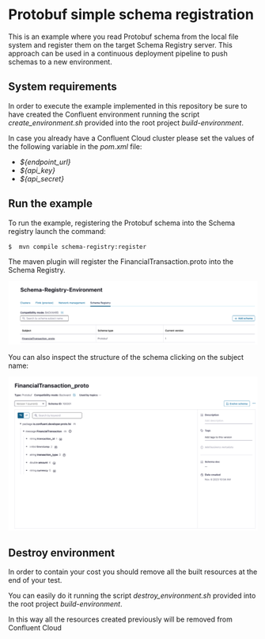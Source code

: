 # Protobuf simple schema registration
This is an example where you read Protobuf schema from the local file system and register them on the target Schema Registry server.
This approach can be used in a continuous deployment pipeline to push schemas to a new environment.

## System requirements
In order to execute the example implemented in this repository be sure to have created the Confluent environment
running the script _create_environment.sh_ provided into the root project _build-environment_.

In case you already have a Confluent Cloud cluster please set the values of the following variable in the _pom.xml_ file:

- _${endpoint_url}_
- _${api_key}_
- _${api_secret}_

## Run the example
To run the example, registering the Protobuf schema into the Schema registry launch the command:

```
$  mvn compile schema-registry:register  
```
The maven plugin will register the FinancialTransaction.proto into the Schema Registry.

![List of schemas](assets/images/protobuf-schema-registry.png)

You can also inspect the structure of the schema clicking on the subject name:

![List of schemas](assets/images/financial-transaction-protobuf.png)

## Destroy environment
In order to contain your cost you should remove all the built resources at the end of your test.

You can easily do it running the script _destroy_environment.sh_ provided into the root project _build-environment_.

In this way all the resources created previously will be removed from Confluent Cloud